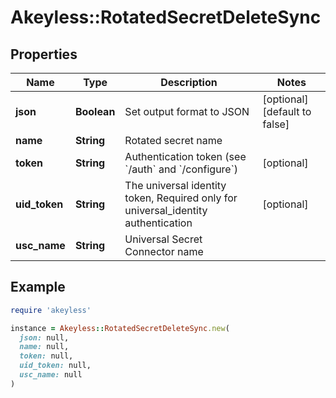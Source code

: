 # Akeyless::RotatedSecretDeleteSync

## Properties

| Name | Type | Description | Notes |
| ---- | ---- | ----------- | ----- |
| **json** | **Boolean** | Set output format to JSON | [optional][default to false] |
| **name** | **String** | Rotated secret name |  |
| **token** | **String** | Authentication token (see &#x60;/auth&#x60; and &#x60;/configure&#x60;) | [optional] |
| **uid_token** | **String** | The universal identity token, Required only for universal_identity authentication | [optional] |
| **usc_name** | **String** | Universal Secret Connector name |  |

## Example

```ruby
require 'akeyless'

instance = Akeyless::RotatedSecretDeleteSync.new(
  json: null,
  name: null,
  token: null,
  uid_token: null,
  usc_name: null
)
```

